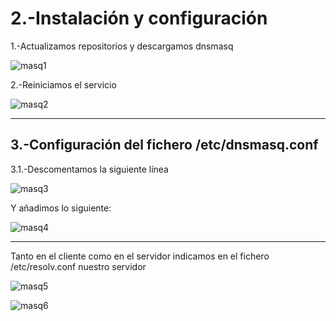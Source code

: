# 2.-Instalación y configuración
1.-Actualizamos repositorios y descargamos dnsmasq

![masq1](https://i.ibb.co/n0dpDjp/dnsmasq1.png)

2.-Reiniciamos el servicio

![masq2](https://i.ibb.co/nP5k2vV/masq2.png)

----------------------------------------------------
## 3.-Configuración del fichero /etc/dnsmasq.conf
3.1.-Descomentamos la siguiente línea

![masq3](https://i.ibb.co/PghGfDc/masq3.png)

Y añadimos lo siguiente:

![masq4](https://i.ibb.co/zxSTRLk/masq4.png)

----------------------------------

Tanto en el cliente como en el servidor indicamos en el fichero /etc/resolv.conf nuestro servidor

![masq5](https://i.ibb.co/zZVYYrN/masq5.png)

![masq6](https://i.ibb.co/ykFjS6H/masq6.png)

